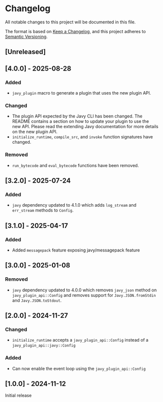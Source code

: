 # Changelog

All notable changes to this project will be documented in this file.

The format is based on [Keep a Changelog](https://keepachangelog.com/en/1.0.0/),
and this project adheres to [Semantic
Versioning](https://semver.org/spec/v2.0.0.html).

## [Unreleased]

## [4.0.0] - 2025-08-28

### Added

- `javy_plugin` macro to generate a plugin that uses the new plugin API.

### Changed

- The plugin API expected by the Javy CLI has been changed. The README contains
  a section on how to update your plugin to use the new API. Please read the
  extending Javy documentation for more details on the new plugin API.
- `initialize_runtime`, `compile_src`, and `invoke` function signatures have
  changed.

### Removed

- `run_bytecode` and `eval_bytecode` functions have been removed.

## [3.2.0] - 2025-07-24

### Added

- `javy` dependency updated to 4.1.0 which adds `log_stream` and `err_stream`
  methods to `Config`.

## [3.1.0] - 2025-04-17

### Added

- Added `messagepack` feature exposing javy/messagepack feature

## [3.0.0] - 2025-01-08

### Removed

- `javy` dependency updated to 4.0.0 which removes `javy_json` method on
  `javy_plugin_api::Config` and removes support for `Javy.JSON.fromStdin` and
  `Javy.JSON.toStdout`.

## [2.0.0] - 2024-11-27

### Changed

- `initialize_runtime` accepts a `javy_plugin_api::Config` instead of a
  `javy_plugin_api::javy::Config`

### Added

- Can now enable the event loop using the `javy_plugin_api::Config`

## [1.0.0] - 2024-11-12

Initial release
